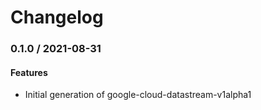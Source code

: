 # Changelog

### 0.1.0 / 2021-08-31

#### Features

* Initial generation of google-cloud-datastream-v1alpha1
